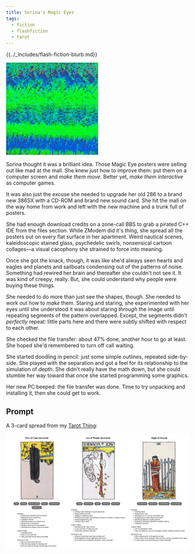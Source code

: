 ```yaml
---
title: Sorina's Magic Eyes
tags:
  - fiction
  - flashfiction
  - tarot
---
```


{{../_includes/flash-fiction-blurb.md}}

<!--more-->

<img src="./cover.png" class="fullwidth" />

Sorina thought it was a brilliant idea. Those Magic Eye posters were selling out like mad at the mall. She knew just how to improve them: put them on a computer screen and *make them move*. Better yet, *make them interactive* as computer games.

It was also just the excuse she needed to upgrade her old 286 to a brand new 386SX with a CD-ROM and brand new sound card. She hit the mall on the way home from work and left with the new machine and a trunk full of posters.

She had enough download credits on a zone-call BBS to grab a pirated C++ IDE from the files section. While ZModem did it's thing, she spread all the posters out on every flat surface in her apartment. Weird nautical scenes, kaleidoscopic stained glass, psychedelic swirls, nonsensical cartoon collages—a visual cacophony she strained to force into meaning.

Once she got the knack, though, it was like she'd always seen hearts and eagles and planets and sailboats condensing out of the patterns of noise. Something had rewired her brain and thereafter she couldn't not see it. It was kind of creepy, really. But, she could understand why people were buying these things.

She needed to do more than just see the shapes, though. She needed to work out how to *make* them. Staring and staring, she experimented with her eyes until she understood it was about staring *through* the image until repeating segments of the pattern overlapped. Except, the segments didn't *perfectly* repeat: little parts here and there were subtly shifted with respect to each other.

She checked the file transfer: about 47% done, another hour to go at least. She hoped she'd remembered to turn off call waiting.

She started doodling in pencil: just some simple outlines, repeated side-by-side. She played with the separation and got a feel for its relationship to the simulation of depth. She didn't really have the math down, but she could stumble her way toward that once she started programming some graphics.

Her new PC beeped: the file transfer was done. Time to try unpacking and installing it, then she could get to work. 

## Prompt

A 3-card spread from my [Tarot Thing](https://lmorchard.github.io/tarot-thing/?card=%21Five+of+Cups&card=%21Ace+of+Wands&card=Eight+of+Swords):

![](2022-06-22.png)